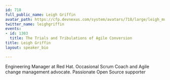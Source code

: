 ```yaml
---
id: 718
full_public_name: Leigh Griffin
avatar_path: https://cfp.devnexus.com/system/avatars/718/large/leigh_munich.JPG?1511262880
twitter_name: leighgriffin
events:
- id: 1303
  title: The Trials and Tribulations of Agile Conversion
title: Leigh Griffin
layout: speaker_bio

---
```

Engineering Manager at Red Hat. Occasional Scrum Coach and Agile change management advocate. Passionate Open Source supporter
